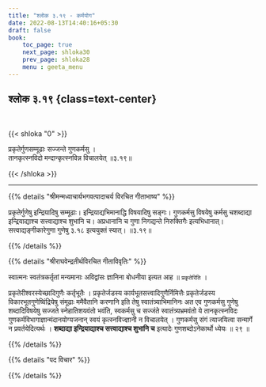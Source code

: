 ```yaml
---
title: "श्लोक ३.१९ - कर्मयोग"
date: 2022-08-13T14:40:16+05:30
draft: false
book:
    toc_page: true
    next_page: shloka30
    prev_page: shloka28
    menu : geeta_menu
---
```




## श्लोक ३.१९ {class=text-center}

<br/>

{{< shloka  "0"  >}}

प्रकृतेर्गुणसम्मूढाः सज्जन्ते गुणकर्मसु ।  
तानकृत्स्नविदो मन्दान्कृत्स्नविन्न विचालयेत् ॥३.१९॥ 

{{< /shloka >}}

---


{{% details "श्रीमन्मध्वाचार्यभगवत्पादाचर्य विरचित  गीताभाष्य" %}}


प्रकृतेर्गुणेषु इन्द्रियादिषु सम्मूढाः। इन्द्रियाद्यभिमानाद्धि विषयादिषु सङ्गः। गुणकर्मसु विषयेषु कर्मसु चशब्दाद्या इन्द्रियाद्याश्च सत्त्वाद्याश्च शुभानि च। अप्रधानानि च गुणा निगद्यन्ते निरुक्तिगैः इत्यभिधानात्। सत्त्वाद्यङ्गीकारेगुणा गुणेषु ३.१८ इत्ययुक्तं स्यात्।  ॥३.१९॥ 

{{% /details %}}



{{% details "श्रीराघवेन्द्रतीर्थविरचित गीताविवृतिः" %}}

स्वात्मनः स्वतंत्रकर्तृतां मन्यमानाः अविद्वांसः
ज्ञानिना बोधनीया इत्यत आह ॥ `प्रकृतेरिति` ।  

प्रकृतेरीश्वरस्येच्छादिगुणैः कर्तृभूतैः । प्रकृतेर्जडस्य 
कार्यभूतसत्त्वादिगुणैर्निमित्तैः प्रकृतेर्जडस्य
विकारभूतगुणेष्विंद्रियेषु संमूढाः ममैवैतानि करणानि इति तेषु
स्वातंत्र्याभिमानिनः अत एव गुणकर्मसु गुणेषु शब्दादिविषयेषु सज्जते
स्नेहातिशयवंतो भवंति, स्वकर्मसु च सज्जंते स्वातंत्र्यभ्रमवंतो ये 
तानकृत्स्नविदः गुणकर्मविभागाज्ञान्मंदानयोग्यजनान्‌ स्वयं 
कृत्स्नविज्ज्ञानी न विचालयेत्‌ । 
गुणकर्मसु संगं त्याजयित्वा सन्मार्गे न प्रवर्तयेदित्यर्थः । 
**शब्दाद्या इन्द्रियाद्याश्च सत्त्वाद्याश्च शुभानि च** इत्यादेः गुणशब्दोऽनेकार्थो ध्येयः ॥ २९ ॥


{{% /details %}}



{{% details "पद विचार" %}}


{{% /details %}}
